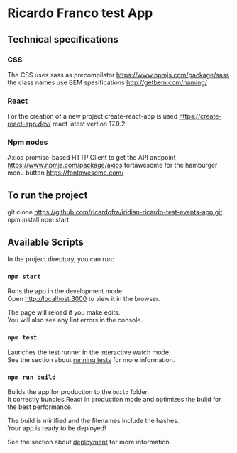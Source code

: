 # Ricardo Franco test App

## Technical specifications

### CSS
The CSS uses sass as precompilator https://www.npmjs.com/package/sass
the class names use BEM spesifications http://getbem.com/naming/

### React
For the creation of a new project create-react-app is used https://create-react-app.dev/
react latest vertion 17.0.2

### Npm nodes
Axios promise-based HTTP Client to get the API andpoint https://www.npmjs.com/package/axios
fortawesome for the hamburger menu button https://fontawesome.com/





## To run the project

git clone https://github.com/ricardofra/iridian-ricardo-test-events-app.git
npm install
npm start

## Available Scripts

In the project directory, you can run:

### `npm start`

Runs the app in the development mode.\
Open [http://localhost:3000](http://localhost:3000) to view it in the browser.

The page will reload if you make edits.\
You will also see any lint errors in the console.

### `npm test`

Launches the test runner in the interactive watch mode.\
See the section about [running tests](https://facebook.github.io/create-react-app/docs/running-tests) for more information.

### `npm run build`

Builds the app for production to the `build` folder.\
It correctly bundles React in production mode and optimizes the build for the best performance.

The build is minified and the filenames include the hashes.\
Your app is ready to be deployed!

See the section about [deployment](https://facebook.github.io/create-react-app/docs/deployment) for more information.

